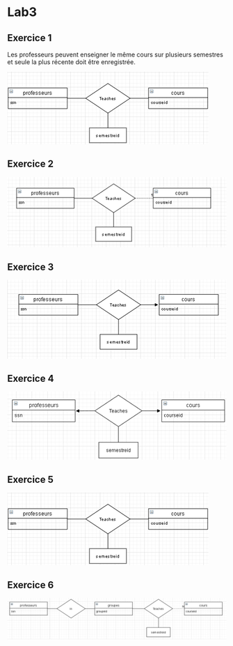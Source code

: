 # Lab3

## Exercice 1
 Les professeurs peuvent enseigner le
même cours sur plusieurs semestres et seule
la plus récente doit être enregistrée.

![ERD1](https://github.com/Rjvsydroy/csi2532_playground/blob/lab03/db/screenshotLab3_ex1.png)

## Exercice 2
![ERD2](https://github.com/Rjvsydroy/csi2532_playground/blob/lab03/db/screenshotLab3_ex2.png)

## Exercice 3
![ERD2](https://github.com/Rjvsydroy/csi2532_playground/blob/lab03/db/screenshotLab3_ex3.png)

## Exercice 4
![ERD2](https://github.com/Rjvsydroy/csi2532_playground/blob/lab03/db/screenshotLab3_ex4.png)

## Exercice 5
![ERD2](https://github.com/Rjvsydroy/csi2532_playground/blob/lab03/db/screenshotLab3_ex5.png)

## Exercice 6
![ERD2](https://github.com/Rjvsydroy/csi2532_playground/blob/lab03/db/screenshotLab3_ex6.png)





